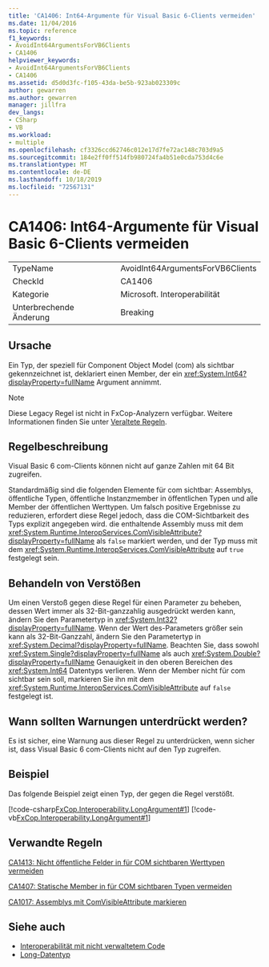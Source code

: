 ```yaml
---
title: 'CA1406: Int64-Argumente für Visual Basic 6-Clients vermeiden'
ms.date: 11/04/2016
ms.topic: reference
f1_keywords:
- AvoidInt64ArgumentsForVB6Clients
- CA1406
helpviewer_keywords:
- AvoidInt64ArgumentsForVB6Clients
- CA1406
ms.assetid: d5d0d3fc-f105-43da-be5b-923ab023309c
author: gewarren
ms.author: gewarren
manager: jillfra
dev_langs:
- CSharp
- VB
ms.workload:
- multiple
ms.openlocfilehash: cf3326ccd62746c012e17d7fe72ac148c703d9a5
ms.sourcegitcommit: 184e2ff0ff514fb980724fa4b51e0cda753d4c6e
ms.translationtype: MT
ms.contentlocale: de-DE
ms.lasthandoff: 10/18/2019
ms.locfileid: "72567131"
---
```

# <a name="ca1406-avoid-int64-arguments-for-visual-basic-6-clients"></a>CA1406: Int64-Argumente für Visual Basic 6-Clients vermeiden

|||
|-|-|
|TypeName|AvoidInt64ArgumentsForVB6Clients|
|CheckId|CA1406|
|Kategorie|Microsoft. Interoperabilität|
|Unterbrechende Änderung|Breaking|

## <a name="cause"></a>Ursache
Ein Typ, der speziell für Component Object Model (com) als sichtbar gekennzeichnet ist, deklariert einen Member, der ein <xref:System.Int64?displayProperty=fullName> Argument annimmt.

> [!NOTE]
> Diese Legacy Regel ist nicht in FxCop-Analyzern verfügbar. Weitere Informationen finden Sie unter [Veraltete Regeln](fxcop-rule-port-status.md#deprecated-rules).

## <a name="rule-description"></a>Regelbeschreibung
Visual Basic 6 com-Clients können nicht auf ganze Zahlen mit 64 Bit zugreifen.

Standardmäßig sind die folgenden Elemente für com sichtbar: Assemblys, öffentliche Typen, öffentliche Instanzmember in öffentlichen Typen und alle Member der öffentlichen Werttypen. Um falsch positive Ergebnisse zu reduzieren, erfordert diese Regel jedoch, dass die COM-Sichtbarkeit des Typs explizit angegeben wird. die enthaltende Assembly muss mit dem <xref:System.Runtime.InteropServices.ComVisibleAttribute?displayProperty=fullName> als `false` markiert werden, und der Typ muss mit dem <xref:System.Runtime.InteropServices.ComVisibleAttribute> auf `true` festgelegt sein.

## <a name="how-to-fix-violations"></a>Behandeln von Verstößen
Um einen Verstoß gegen diese Regel für einen Parameter zu beheben, dessen Wert immer als 32-Bit-ganzzahlig ausgedrückt werden kann, ändern Sie den Parametertyp in <xref:System.Int32?displayProperty=fullName>. Wenn der Wert des-Parameters größer sein kann als 32-Bit-Ganzzahl, ändern Sie den Parametertyp in <xref:System.Decimal?displayProperty=fullName>. Beachten Sie, dass sowohl <xref:System.Single?displayProperty=fullName> als auch <xref:System.Double?displayProperty=fullName> Genauigkeit in den oberen Bereichen des <xref:System.Int64> Datentyps verlieren. Wenn der Member nicht für com sichtbar sein soll, markieren Sie ihn mit dem <xref:System.Runtime.InteropServices.ComVisibleAttribute> auf `false` festgelegt ist.

## <a name="when-to-suppress-warnings"></a>Wann sollten Warnungen unterdrückt werden?
Es ist sicher, eine Warnung aus dieser Regel zu unterdrücken, wenn sicher ist, dass Visual Basic 6 com-Clients nicht auf den Typ zugreifen.

## <a name="example"></a>Beispiel
Das folgende Beispiel zeigt einen Typ, der gegen die Regel verstößt.

[!code-csharp[FxCop.Interoperability.LongArgument#1](../code-quality/codesnippet/CSharp/ca1406-avoid-int64-arguments-for-visual-basic-6-clients_1.cs)]
[!code-vb[FxCop.Interoperability.LongArgument#1](../code-quality/codesnippet/VisualBasic/ca1406-avoid-int64-arguments-for-visual-basic-6-clients_1.vb)]

## <a name="related-rules"></a>Verwandte Regeln
[CA1413: Nicht öffentliche Felder in für COM sichtbaren Werttypen vermeiden](../code-quality/ca1413.md)

[CA1407: Statische Member in für COM sichtbaren Typen vermeiden](../code-quality/ca1407.md)

[CA1017: Assemblys mit ComVisibleAttribute markieren](../code-quality/ca1017.md)

## <a name="see-also"></a>Siehe auch

- [Interoperabilität mit nicht verwaltetem Code](/dotnet/framework/interop/index)
- [Long-Datentyp](/dotnet/visual-basic/language-reference/data-types/long-data-type)
